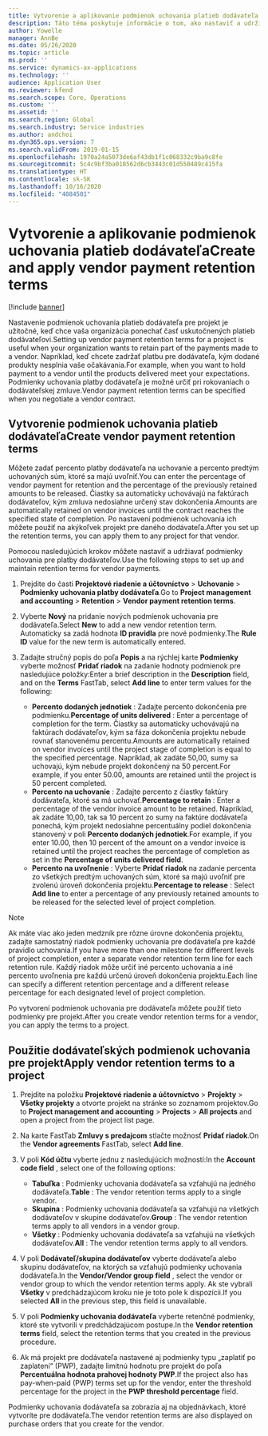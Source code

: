 ```yaml
---
title: Vytvorenie a aplikovanie podmienok uchovania platieb dodávateľa
description: Táto téma poskytuje informácie o tom, ako nastaviť a udržiavať podmienky uchovania platieb dodávateľa.
author: Yowelle
manager: AnnBe
ms.date: 05/26/2020
ms.topic: article
ms.prod: ''
ms.service: dynamics-ax-applications
ms.technology: ''
audience: Application User
ms.reviewer: kfend
ms.search.scope: Core, Operations
ms.custom: ''
ms.assetid: ''
ms.search.region: Global
ms.search.industry: Service industries
ms.author: andchoi
ms.dyn365.ops.version: 7
ms.search.validFrom: 2019-01-15
ms.openlocfilehash: 1970a24a5073de6af43db1f1c068332c9ba9c8fe
ms.sourcegitcommit: 5c4c9bf3ba018562d6cb3443c01d550489c415fa
ms.translationtype: HT
ms.contentlocale: sk-SK
ms.lasthandoff: 10/16/2020
ms.locfileid: "4084501"
---
```

# <a name="create-and-apply-vendor-payment-retention-terms"></a><span data-ttu-id="fc0a3-103">Vytvorenie a aplikovanie podmienok uchovania platieb dodávateľa</span><span class="sxs-lookup"><span data-stu-id="fc0a3-103">Create and apply vendor payment retention terms</span></span>

[!include [banner](../includes/banner.md)] 

<span data-ttu-id="fc0a3-104">Nastavenie podmienok uchovania platieb dodávateľa pre projekt je užitočné, keď chce vaša organizácia ponechať časť uskutočnených platieb dodávateľovi.</span><span class="sxs-lookup"><span data-stu-id="fc0a3-104">Setting up vendor payment retention terms for a project is useful when your organization wants to retain part of the payments made to a vendor.</span></span> <span data-ttu-id="fc0a3-105">Napríklad, keď chcete zadržať platbu pre dodávateľa, kým dodané produkty nesplnia vaše očakávania.</span><span class="sxs-lookup"><span data-stu-id="fc0a3-105">For example, when you want to hold payment to a vendor until the products delivered meet your expectations.</span></span> <span data-ttu-id="fc0a3-106">Podmienky uchovania platby dodávateľa je možné určiť pri rokovaniach o dodávateľskej zmluve.</span><span class="sxs-lookup"><span data-stu-id="fc0a3-106">Vendor payment retention terms can be specified when you negotiate a vendor contract.</span></span>

## <a name="create-vendor-payment-retention-terms"></a><span data-ttu-id="fc0a3-107">Vytvorenie podmienok uchovania platieb dodávateľa</span><span class="sxs-lookup"><span data-stu-id="fc0a3-107">Create vendor payment retention terms</span></span>

<span data-ttu-id="fc0a3-108">Môžete zadať percento platby dodávateľa na uchovanie a percento predtým uchovaných súm, ktoré sa majú uvoľniť.</span><span class="sxs-lookup"><span data-stu-id="fc0a3-108">You can enter the percentage of vendor payment for retention and the percentage of the previously retained amounts to be released.</span></span> <span data-ttu-id="fc0a3-109">Čiastky sa automaticky uchovávajú na faktúrach dodávateľov, kým zmluva nedosiahne určený stav dokončenia.</span><span class="sxs-lookup"><span data-stu-id="fc0a3-109">Amounts are automatically retained on vendor invoices until the contract reaches the specified state of completion.</span></span> <span data-ttu-id="fc0a3-110">Po nastavení podmienok uchovania ich môžete použiť na akýkoľvek projekt pre daného dodávateľa.</span><span class="sxs-lookup"><span data-stu-id="fc0a3-110">After you set up the retention terms, you can apply them to any project for that vendor.</span></span>

<span data-ttu-id="fc0a3-111">Pomocou nasledujúcich krokov môžete nastaviť a udržiavať podmienky uchovania pre platby dodávateľov.</span><span class="sxs-lookup"><span data-stu-id="fc0a3-111">Use the following steps to set up and maintain retention terms for vendor payments.</span></span> 

1. <span data-ttu-id="fc0a3-112">Prejdite do časti **Projektové riadenie a účtovníctvo** > **Uchovanie** > **Podmienky uchovania platby dodávateľa**.</span><span class="sxs-lookup"><span data-stu-id="fc0a3-112">Go to **Project management and accounting** > **Retention** > **Vendor payment retention terms**.</span></span>
2. <span data-ttu-id="fc0a3-113">Vyberte **Nový** na pridanie nových podmienok uchovania pre dodávateľa.</span><span class="sxs-lookup"><span data-stu-id="fc0a3-113">Select **New** to add a new vendor retention term.</span></span> <span data-ttu-id="fc0a3-114">Automaticky sa zadá hodnota **ID pravidla** pre nové podmienky.</span><span class="sxs-lookup"><span data-stu-id="fc0a3-114">The **Rule ID** value for the new term is automatically entered.</span></span> 
3. <span data-ttu-id="fc0a3-115">Zadajte stručný popis do poľa **Popis** a na rýchlej karte **Podmienky** vyberte možnosť **Pridať riadok** na zadanie hodnoty podmienok pre nasledujúce položky:</span><span class="sxs-lookup"><span data-stu-id="fc0a3-115">Enter a brief description in the **Description** field, and on the **Terms** FastTab, select **Add line** to enter term values for the following:</span></span>

   - <span data-ttu-id="fc0a3-116">**Percento dodaných jednotiek** : Zadajte percento dokončenia pre podmienku.</span><span class="sxs-lookup"><span data-stu-id="fc0a3-116">**Percentage of units delivered** : Enter a percentage of completion for the term.</span></span> <span data-ttu-id="fc0a3-117">Čiastky sa automaticky uchovávajú na faktúrach dodávateľov, kým sa fáza dokončenia projektu nebude rovnať stanovenému percentu.</span><span class="sxs-lookup"><span data-stu-id="fc0a3-117">Amounts are automatically retained on vendor invoices until the project stage of completion is equal to the specified percentage.</span></span> <span data-ttu-id="fc0a3-118">Napríklad, ak zadáte 50,00, sumy sa uchovajú, kým nebude projekt dokončený na 50 percent.</span><span class="sxs-lookup"><span data-stu-id="fc0a3-118">For example, if you enter 50.00, amounts are retained until the project is 50 percent completed.</span></span>
   - <span data-ttu-id="fc0a3-119">**Percento na uchovanie** : Zadajte percento z čiastky faktúry dodávateľa, ktoré sa má uchovať.</span><span class="sxs-lookup"><span data-stu-id="fc0a3-119">**Percentage to retain** : Enter a percentage of the vendor invoice amount to be retained.</span></span> <span data-ttu-id="fc0a3-120">Napríklad, ak zadáte 10,00, tak sa 10 percent zo sumy na faktúre dodávateľa ponechá, kým projekt nedosiahne percentuálny podiel dokončenia stanovený v poli **Percento dodaných jednotiek**.</span><span class="sxs-lookup"><span data-stu-id="fc0a3-120">For example, if you enter 10.00, then 10 percent of the amount on a vendor invoice is retained until the project reaches the percentage of completion as set in the **Percentage of units delivered field**.</span></span>
   - <span data-ttu-id="fc0a3-121">**Percento na uvoľnenie** : Vyberte **Pridať riadok** na zadanie percenta zo všetkých predtým uchovaných súm, ktoré sa majú uvoľniť pre zvolenú úroveň dokončenia projektu.</span><span class="sxs-lookup"><span data-stu-id="fc0a3-121">**Percentage to release** : Select **Add line** to enter a percentage of any previously retained amounts to be released for the selected level of project completion.</span></span>

> [!NOTE]
> <span data-ttu-id="fc0a3-122">Ak máte viac ako jeden medzník pre rôzne úrovne dokončenia projektu, zadajte samostatný riadok podmienky uchovania pre dodávateľa pre každé pravidlo uchovania.</span><span class="sxs-lookup"><span data-stu-id="fc0a3-122">If you have more than one milestone for different levels of project completion, enter a separate vendor retention term line for each retention rule.</span></span> <span data-ttu-id="fc0a3-123">Každý riadok môže určiť iné percento uchovania a iné percento uvoľnenia pre každú určenú úroveň dokončenia projektu.</span><span class="sxs-lookup"><span data-stu-id="fc0a3-123">Each line can specify a different retention percentage and a different release percentage for each designated level of project completion.</span></span>

<span data-ttu-id="fc0a3-124">Po vytvorení podmienok uchovania pre dodávateľa môžete použiť tieto podmienky pre projekt.</span><span class="sxs-lookup"><span data-stu-id="fc0a3-124">After you create vendor retention terms for a vendor, you can apply the terms to a project.</span></span>

## <a name="apply-vendor-retention-terms-to-a-project"></a><span data-ttu-id="fc0a3-125">Použitie dodávateľských podmienok uchovania pre projekt</span><span class="sxs-lookup"><span data-stu-id="fc0a3-125">Apply vendor retention terms to a project</span></span>

1. <span data-ttu-id="fc0a3-126">Prejdite na položku **Projektové riadenie a účtovníctvo** > **Projekty** > **Všetky projekty** a otvorte projekt na stránke so zoznamom projektov.</span><span class="sxs-lookup"><span data-stu-id="fc0a3-126">Go to **Project management and accounting** > **Projects** > **All projects** and open a project from the project list page.</span></span>
2. <span data-ttu-id="fc0a3-127">Na karte FastTab **Zmluvy s predajcom** stlačte možnosť **Pridať riadok**.</span><span class="sxs-lookup"><span data-stu-id="fc0a3-127">On the **Vendor agreements** FastTab, select **Add line**.</span></span>
3. <span data-ttu-id="fc0a3-128">V poli **Kód účtu** vyberte jednu z nasledujúcich možností:</span><span class="sxs-lookup"><span data-stu-id="fc0a3-128">In the **Account code field** , select one of the following options:</span></span> 

   - <span data-ttu-id="fc0a3-129">**Tabuľka** : Podmienky uchovania dodávateľa sa vzťahujú na jedného dodávateľa.</span><span class="sxs-lookup"><span data-stu-id="fc0a3-129">**Table** : The vendor retention terms apply to a single vendor.</span></span>
   - <span data-ttu-id="fc0a3-130">**Skupina** : Podmienky uchovania dodávateľa sa vzťahujú na všetkých dodávateľov v skupine dodávateľov.</span><span class="sxs-lookup"><span data-stu-id="fc0a3-130">**Group** : The vendor retention terms apply to all vendors in a vendor group.</span></span>
   - <span data-ttu-id="fc0a3-131">**Všetky** : Podmienky uchovania dodávateľa sa vzťahujú na všetkých dodávateľov.</span><span class="sxs-lookup"><span data-stu-id="fc0a3-131">**All** : The vendor retention terms apply to all vendors.</span></span>

4. <span data-ttu-id="fc0a3-132">V poli **Dodávateľ/skupina dodávateľov** vyberte dodávateľa alebo skupinu dodávateľov, na ktorých sa vzťahujú podmienky uchovania dodávateľa.</span><span class="sxs-lookup"><span data-stu-id="fc0a3-132">In the **Vendor/Vendor group field** , select the vendor or vendor group to which the vendor retention terms apply.</span></span> <span data-ttu-id="fc0a3-133">Ak ste vybrali **Všetky** v predchádzajúcom kroku nie je toto pole k dispozícii.</span><span class="sxs-lookup"><span data-stu-id="fc0a3-133">If you selected **All** in the previous step, this field is unavailable.</span></span>
5. <span data-ttu-id="fc0a3-134">V poli **Podmienky uchovania dodávateľa** vyberte retenčné podmienky, ktoré ste vytvorili v predchádzajúcom postupe.</span><span class="sxs-lookup"><span data-stu-id="fc0a3-134">In the **Vendor retention terms** field, select the retention terms that you created in the previous procedure.</span></span>
6. <span data-ttu-id="fc0a3-135">Ak má projekt pre dodávateľa nastavené aj podmienky typu „zaplatiť po zaplatení“ (PWP), zadajte limitnú hodnotu pre projekt do poľa **Percentuálna hodnota prahovej hodnoty PWP**.</span><span class="sxs-lookup"><span data-stu-id="fc0a3-135">If the project also has pay-when-paid (PWP) terms set up for the vendor, enter the threshold percentage for the project in the **PWP threshold percentage** field.</span></span>

<span data-ttu-id="fc0a3-136">Podmienky uchovania dodávateľa sa zobrazia aj na objednávkach, ktoré vytvoríte pre dodávateľa.</span><span class="sxs-lookup"><span data-stu-id="fc0a3-136">The vendor retention terms are also displayed on purchase orders that you create for the vendor.</span></span>
